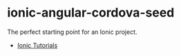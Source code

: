 ionic-angular-cordova-seed
==========================

The perfect starting point for an Ionic project.

- [Ionic Tutorials](http://ionicframework.com/tutorials/)
